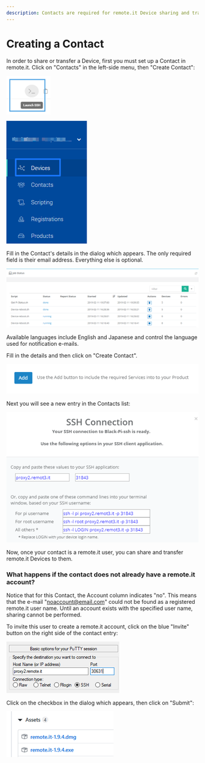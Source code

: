 ```yaml
---
description: Contacts are required for remote.it Device sharing and transfer.
---
```


# Creating a Contact

In order to share or transfer a Device, first you must set up a Contact in remote.it. Click on "Contacts" in the left-side menu, then "Create Contact":

![](../../.gitbook/assets/image%20%28376%29.png)

![](../../.gitbook/assets/image%20%28439%29.png)

Fill in the Contact's details in the dialog which appears.  The only required field is their email address. Everything else is optional.

![](../../.gitbook/assets/image%20%28122%29.png)

Available languages include English and Japanese and control the language used for notification e-mails.

Fill in the details and then click on "Create Contact".  

![](../../.gitbook/assets/image%20%28239%29.png)

Next you will see a new entry in the Contacts list:

![](../../.gitbook/assets/image%20%28105%29.png)

Now, once your contact is a remote.it user, you can share and transfer remote.it Devices to them.

### What happens if the contact does not already have a remote.it account?

Notice that for this Contact, the Account column indicates "no".  This means that the e-mail "noaccount@email.com" could not be found as a registered remote.it user name.  Until an account exists with the specified user name, sharing cannot be performed.

To invite this user to create a remote.it account, click on the blue "Invite" button on the right side of the contact entry:

![](../../.gitbook/assets/image%20%2886%29.png)

Click on the checkbox in the dialog which appears, then click on "Submit":

![](../../.gitbook/assets/image%20%2822%29.png)

